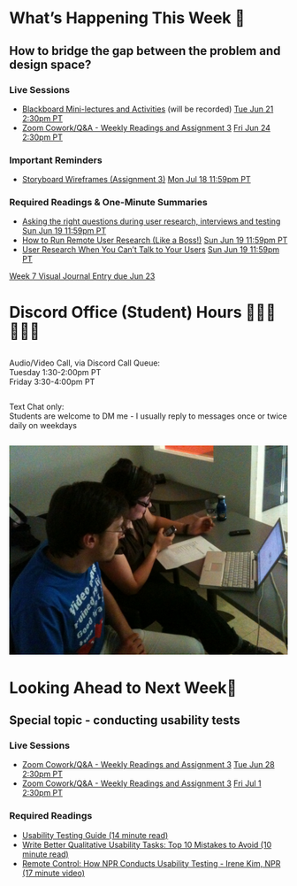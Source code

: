 
<div class=alert>

<h1> What’s Happening This Week 💫 </h1>

<h2> How to bridge the gap between the problem and design space? </h2>

<h3> Live Sessions </h3>

* [Blackboard Mini-lectures and Activities](https://canvas.sfu.ca/courses/69678/external_tools/3544) (will be recorded) <span class='badge'> [Tue Jun 21 2:30pm PT](https://www.timeanddate.com/worldclock/fixedtime.html?msg=CMPT-363+Blackboard+Mini-lectures+and+Activities&iso=20220621T1430&p1=256&ah=1&am=50)</span>
* [Zoom Cowork/Q&A - Weekly Readings and Assignment 3](https://www2.cs.sfu.ca/CourseCentral/363/paulh/Z-u5DkmoHXx5UFpO) <span class='badge'> [Fri Jun 24 2:30pm PT](https://www.timeanddate.com/worldclock/fixedtime.html?msg=CMPT-363+Zoom+Cowork%2FQ%26A+Session&iso=20220624T1430&p1=256&am=50)</span>

<h3> Important Reminders </h3>

* [Storyboard Wireframes (Assignment 3)](https://canvas.sfu.ca/courses/69678/assignments/751349) <span class='badge'> [Mon Jul 18 11:59pm PT](https://www.timeanddate.com/worldclock/fixedtime.html?msg=CMPT-363+Storyboard+Wireframes+Assignment+Due+Date&iso=20220718T2359&p1=256)</span>  

<h3> Required Readings & One-Minute Summaries </h3>

* [Asking the right questions during user research, interviews and testing](https://canvas.sfu.ca/courses/69678/assignments/751325) <span class='badge'> [Sun Jun 19 11:59pm PT](https://www.timeanddate.com/worldclock/fixedtime.html?msg=One-minute+Summaries+for+Week+6+Due+Date&iso=20220619T235900&p1=256)</span>  
* [How to Run Remote User Research (Like a Boss!)](https://canvas.sfu.ca/courses/69678/assignments/751326) <span class='badge'> [Sun Jun 19 11:59pm PT](https://www.timeanddate.com/worldclock/fixedtime.html?msg=One-minute+Summaries+for+Week+6+Due+Date&iso=20220619T235900&p1=256)</span>  
* [User Research When You Can’t Talk to Your Users](https://canvas.sfu.ca/courses/69678/assignments/751332) <span class='badge'> [Sun Jun 19 11:59pm PT](https://www.timeanddate.com/worldclock/fixedtime.html?msg=One-minute+Summaries+for+Week+6+Due+Date&iso=20220619T235900&p1=256)</span>  

[Week 7 Visual Journal Entry due Jun 23](https://canvas.sfu.ca/courses/69678/assignments/751354 ':class=button')

</div>

<h1> Discord Office (Student) Hours ‍👩🏽‍💻👨🏽‍💻 </h1>

<div class="row">
<div class="column">

Audio/Video Call, via Discord Call Queue:  
Tuesday 1:30-2:00pm PT  
Friday 3:30-4:00pm PT  

</div>
<div class="column">

Text Chat only:  
Students are welcome to DM me - I usually reply to messages once or twice daily on weekdays

</div>
</div>

![Usability Test](images/4642289926_7964e733d1_b.jpg ':class=banner-image')

<h1> Looking Ahead to Next Week🔭 </h1>

<h2> Special topic - conducting usability tests </h2>

<h3> Live Sessions </h3>

* [Zoom Cowork/Q&A - Weekly Readings and Assignment 3](https://www2.cs.sfu.ca/CourseCentral/363/paulh/Z-u5DkmoHXx5UFpO) <span class='badge'> [Tue Jun 28 2:30pm PT](https://www.timeanddate.com/worldclock/fixedtime.html?msg=CMPT-363+Zoom+Cowork%2FQ%26A+Session&iso=20220628T1430&p1=256&ah=1&am=50)</span>
* [Zoom Cowork/Q&A - Weekly Readings and Assignment 3](https://www2.cs.sfu.ca/CourseCentral/363/paulh/Z-u5DkmoHXx5UFpO) <span class='badge'> [Fri Jul 1 2:30pm PT](https://www.timeanddate.com/worldclock/fixedtime.html?msg=CMPT-363+Zoom+Cowork%2FQ%26A+Session&iso=20220701T1430&p1=256&am=50)</span>

<h3> Required Readings </h3>

* [Usability Testing Guide (14 minute read)](https://boxesandarrows.com/usability-testing-guide/)  
* [Write Better Qualitative Usability Tasks: Top 10 Mistakes to Avoid (10 minute read)](https://www.nngroup.com/articles/better-usability-tasks/)  
* [Remote Control: How NPR Conducts Usability Testing - Irene Kim, NPR (17 minute video)](https://www.youtube.com/watch?v=vcV5Y7QaV4g)  
